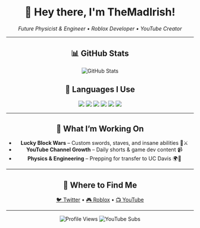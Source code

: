 <h1 align="center">👋 Hey there, I'm TheMadIrish!</h1>

<p align="center">
  <em>Future Physicist & Engineer • Roblox Developer • YouTube Creator</em>
</p>

<hr/>

<h2 align="center">📊 GitHub Stats</h2>

<p align="center">
  <img alt="GitHub Stats" src="https://github-readme-stats.vercel.app/api?username=TheMadIrish&show_icons=true&theme=tokyonight&hide_border=true&hide_title=true" />
</p>

<h2 align="center">🧠 Languages I Use</h2>

<p align="center">
  <img src="https://img.shields.io/badge/TypeScript-%23007ACC.svg?style=for-the-badge&logo=typescript&logoColor=white"/>
  <img src="https://img.shields.io/badge/Python-%233776AB.svg?style=for-the-badge&logo=python&logoColor=white"/>
  <img src="https://img.shields.io/badge/Luau-%2300BCD4.svg?style=for-the-badge&logo=roblox&logoColor=white"/>
  <img src="https://img.shields.io/badge/Lua-%232C2D72.svg?style=for-the-badge&logo=lua&logoColor=white"/>
  <img src="https://img.shields.io/badge/C%2B%2B-%2300599C.svg?style=for-the-badge&logo=c%2B%2B&logoColor=white"/>
  <img src="https://img.shields.io/badge/HTML5-%23E34F26.svg?style=for-the-badge&logo=html5&logoColor=white"/>
</p>

<hr/>

<h2 align="center">🚀 What I’m Working On</h2>

<ul align="center">
  <li><strong>Lucky Block Wars</strong> – Custom swords, staves, and insane abilities 🔮⚔️</li>
  <li><strong>YouTube Channel Growth</strong> – Daily shorts & game dev content 📹</li>
  <li><strong>Physics & Engineering</strong> – Prepping for transfer to UC Davis 🌍🧪</li>
</ul>

<hr/>

<h2 align="center">🔗 Where to Find Me</h2>

<p align="center">
  <a href="https://x.com/TheMadIrishDev">🐦 Twitter</a> •
  <a href="https://www.roblox.com/users/502066825/profile">🎮 Roblox</a> •
  <a href="https://www.youtube.com/@TheMadIrishDev">📺 YouTube</a>
</p>

<hr/>

<p align="center">
  <img src="https://komarev.com/ghpvc/?username=TheMadIrish&style=flat-square&color=blue" alt="Profile Views" />
  <img src="https://img.shields.io/youtube/channel/subscribers/UC4jAPjC8eHYyjQO5c3VcL6A?style=flat-square&label=YouTube%20Subscribers&logo=youtube&color=red" alt="YouTube Subs"/>
</p>

